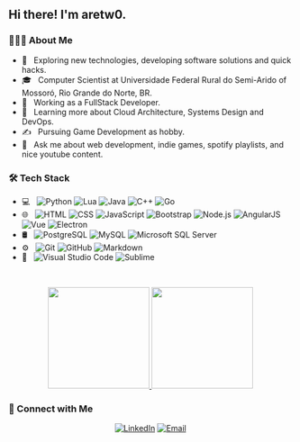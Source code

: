 <!--
**aretw0/aretw0** is a ✨ _special_ ✨ repository because its `README.md` (this file) appears on your GitHub profile.

Here are some ideas to get you started:

- 🔭 I’m currently working on ...
- 🌱 I’m currently learning ...
- 👯 I’m looking to collaborate on ...
- 🤔 I’m looking for help with ...
- 💬 Ask me about ...
- 📫 How to reach me: ...
- 😄 Pronouns: ...
- ⚡ Fun fact: ...
-->
<h2> Hi there! I'm aretw0.</h2>

<h3> 👨🏻‍💻 About Me </h3>

- 🤔 &nbsp; Exploring new technologies, developing software solutions and quick hacks.
- 🎓 &nbsp; Computer Scientist at Universidade Federal Rural do Semi-Arido of Mossoró, Rio Grande do Norte, BR.
- 💼 &nbsp; Working as a FullStack Developer.
- 🌱 &nbsp; Learning more about Cloud Architecture, Systems Design and DevOps.
- ✍️ &nbsp; Pursuing Game Development as hobby.
- 💬 &nbsp; Ask me about web development, indie games, spotify playlists, and nice youtube content. 

<h3>🛠 Tech Stack</h3>

- 💻 &nbsp;
  ![Python](https://img.shields.io/badge/-Python-333333?style=flat&logo=python)
  ![Lua](https://img.shields.io/badge/-Lua-333333?style=flat&logo=lua&logoColor=2C2D72)
  ![Java](https://img.shields.io/badge/-Java-333333?style=flat&logo=Java&logoColor=007396)
  ![C++](https://img.shields.io/badge/-C++-333333?style=flat&logo=C%2B%2B&logoColor=00599C)
  ![Go](https://img.shields.io/badge/-Golang-333333?style=flat&logo=go&logoColor=00ADD8)
- 🌐 &nbsp;
  ![HTML](https://img.shields.io/badge/-HTML-333333?style=flat&logo=HTML5)
  ![CSS](https://img.shields.io/badge/-CSS-333333?style=flat&logo=CSS3&logoColor=1572B6)
  ![JavaScript](https://img.shields.io/badge/-JavaScript-333333?style=flat&logo=javascript)
  ![Bootstrap](https://img.shields.io/badge/-Bootstrap-333333?style=flat&logo=bootstrap&logoColor=563D7C)
  ![Node.js](https://img.shields.io/badge/-Node.js-333333?style=flat&logo=node.js)
  ![AngularJS](https://img.shields.io/badge/-AngularJS-333333?style=flat&logo=angularjs&logoColor=E23237)
  ![Vue](https://img.shields.io/badge/-Vue-333333?style=flat&logo=vue.js)
  ![Electron](https://img.shields.io/badge/-Electron-333333?style=flat&logo=electron&logoColor=47848F)
- 🛢 &nbsp;
  ![PostgreSQL](https://img.shields.io/badge/-PostgreSQL-333333?style=flat&logo=postgresql&logoColor=336791)
  ![MySQL](https://img.shields.io/badge/-MySQL-333333?style=flat&logo=mysql&logoColor=4479A1)
  ![Microsoft SQL Server](https://img.shields.io/badge/-Microsoft%20SQL%20Server-333333?style=flat&logo=microsoft-sql-server&logoColor=CC2927)
- ⚙️ &nbsp;
  ![Git](https://img.shields.io/badge/-Git-333333?style=flat&logo=git)
  ![GitHub](https://img.shields.io/badge/-GitHub-333333?style=flat&logo=github)
  ![Markdown](https://img.shields.io/badge/-Markdown-333333?style=flat&logo=markdown)
- 🔧 &nbsp;
  ![Visual Studio Code](https://img.shields.io/badge/-Visual%20Studio%20Code-333333?style=flat&logo=visual-studio-code&logoColor=007ACC)
  ![Sublime](https://img.shields.io/badge/-Sublime-333333?style=flat&logo=sublime-text)

<br/>

<p align="center">
  <a href="https://github.com/aretw0">
    <img height="180em" src="https://github-readme-stats-eight-theta.vercel.app/api?username=aretw0&theme=vue&show_icons=true&include_all_commits=true&count_private=true" />
    <img height="180em" src="https://github-readme-stats-eight-theta.vercel.app/api/top-langs/?username=aretw0&theme=vue&layout=compact&exclude_lang=java" />
  </a>
</p>

<h3> 🤝 Connect with Me </h3>

<p align="center">
  <a href="https://www.linkedin.com/in/arthur-silva-1620/"><img alt="LinkedIn" src="https://img.shields.io/badge/LinkedIn-Arthur%20Silva-blue?style=flat-square&logo=linkedin"></a>
  <a href="mailto:arthursilva.dev@gmail.com"><img alt="Email" src="https://img.shields.io/badge/Email-arthursilva.dev@gmail.com-blue?style=flat-square&logo=gmail"></a>
</p>

